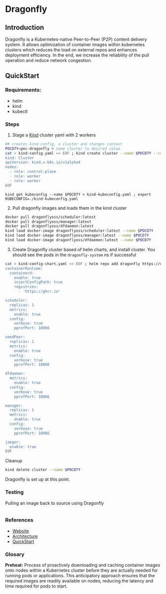 # Dragonfly

## Introduction

Dragonfly is a Kubernetes-native Peer-to-Peer (P2P) content delivery system. It allows optimization of container images within kubernetes clusters which reduces the load on external repos and enhances deployment efficiency. In the end, we increase the reliability of the pull operation and reduce network congestion.

## QuickStart

### Requirements:
- helm
- kind
- kubectl

### Steps

1. Stage a [Kind](https://kind.sigs.k8s.io/docs/user/quick-start/) cluster yaml with 2 workers

``` bash
## creates kind config, a cluster and changes context
POCD7Y=poc-dragonfly # name cluster to desired value
cat > kind-config.yaml << EOF ; kind create cluster --name $POCD7Y --config kind-config.yaml ; kubectl config use-context kind-$POCD7Y
kind: Cluster
apiVersion: kind.x-k8s.io/v1alpha4
nodes:
  - role: control-plane
  - role: worker
  - role: worker
EOF

```
``` connecting to kind cluster - if your terminal dies, or exits, you can configure your kube-config with the below
kind get kubeconfig --name $POCD7Y > kind-kubeconfig.yaml ; export KUBECONFIG=./kind-kubeconfig.yaml

```

2. Pull dragonfly images and loads them in the kind cluster
``` bash 
docker pull dragonflyoss/scheduler:latest
docker pull dragonflyoss/manager:latest
docker pull dragonflyoss/dfdaemon:latest
kind load docker-image dragonflyoss/scheduler:latest --name $POCD7Y
kind load docker-image dragonflyoss/manager:latest --name $POCD7Y
kind load docker-image dragonflyoss/dfdaemon:latest --name $POCD7Y

```

3. Create Dragonfly cluster based of helm charts, and install cluster. You should see the pods in the ```dragonfly-system```  ns if successful

```  bash 
cat > kind-config-chart.yaml << EOF ; helm repo add dragonfly https://dragonflyoss.github.io/helm-charts/ ; helm install --wait --create-namespace --namespace dragonfly-system dragonfly dragonfly/dragonfly -f kind-config-chart.yaml && kubectl get po -n dragonfly-system
containerRuntime:
  containerd:
    enable: true
    injectConfigPath: true
    registries:
      - 'https://ghcr.io'

scheduler:
  replicas: 1
  metrics:
    enable: true
  config:
    verbose: true
    pprofPort: 18066

seedPeer:
  replicas: 1
  metrics:
    enable: true
  config:
    verbose: true
    pprofPort: 18066

dfdaemon:
  metrics:
    enable: true
  config:
    verbose: true
    pprofPort: 18066

manager:
  replicas: 1
  metrics:
    enable: true
  config:
    verbose: true
    pprofPort: 18066

jaeger:
  enable: true
EOF

```
Cleanup

``` bash 
kind delete cluster --name $POCD7Y 

```
Dragonfly is set up at this point.

### Testing

Pulling an image back to source using Dragonfly 
``` docker exec -i kind-worker /usr/local/bin/crictl pull ghcr.io/dragonflyoss/dragonfly2/scheduler:v2.0.5 
```

### References
- [Website](https://d7y.io/docs/)
- [Architecture](https://d7y.io/docs/concepts/terminology/architecture/)
- [QuickStart](https://d7y.io/docs/getting-started/quick-start/kubernetes/)

### Glosary
**Preheat:** Process of proactively downloading and caching container images onto nodes within a Kubernetes cluster before they are actually needed for running pods or applications. This anticipatory approach ensures that the required images are readily available on nodes, reducing the latency and time required for pods to start.
